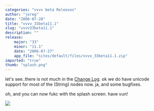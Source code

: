 ```yaml
---
categories: "vvvv beta Releases"
author: "joreg"
date: "2006-07-28"
title: "vvvv_33beta11.1"
slug: "vvvv33beta11.1"
description: ""
release: 
    major: "33"
    minor: "11.1"
    date: "2006-07-27"
    app_file: "sites/default/files/vvvv_33beta11.1.zip"
imported: "true"
thumb: "splash.png"
---
```



<!--{SPLIT()}-->
let's see..there is not much in the [Change Log](https://betadocs.vvvv.org/changelog/index.html).
ok we do have unicode support for most of the (String) nodes now. ja, and some bugfixes. 

oh, and you can now fukc with the splash screen.
have vun!

<!--~~~-->

![](splash.png)
<!--{SPLIT}-->